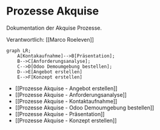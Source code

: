 # Prozesse Akquise
Dokumentation der Akquise Prozesse.

Verantwortlich: [[Marco Roeleven]]

```mermaid
graph LR;
    A[Kontakaufnahme]-->B[Präsentation];
    B-->C[Anforderungsanalyse];
    C-->D[Odoo Demoumgebung bestellen];
    D-->E[Angebot erstellen]
	E-->F[Konzept erstellen]
```

* [[Prozesse Akquise - Angebot erstellen]]
* [[Prozesse Akquise - Anforderungsanalyse]]
* [[Prozesse Akquise - Kontaktaufnahme]]
* [[Prozesse Akquise - Odoo Demoumgebung bestellen]]
* [[Prozesse Akquise - Präsentation]]
* [[Prozesse Akquise - Konzept erstellen]]